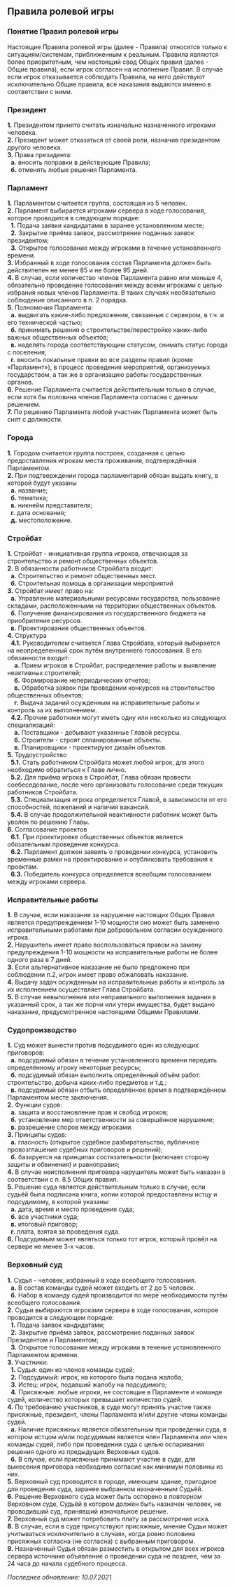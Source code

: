 ## Правила ролевой игры
### Понятие Правил ролевой игры
Настоящие Правила ролевой игры (далее - Правила) относятся только к ситуациям/системам, приближенным к реальным. Правила являются более приоритетным, чем настоящий свод Общих правил (далее - Общие правила), если игрок согласен на исполнение Правил. В случае если игрок отказывается соблюдать Правила, на него действуют исключительно Общие правила, все наказания выдаются именно в соответствии с ними.  
  
### Президент
**1.** Президентом принято считать изначально назначенного игроками человека.  
**2.** Президент может отказаться от своей роли, назначив президентом другого человека.  
**3.** Права президента:  
&nbsp; **а.** вносить поправки в действующие Правила;  
&nbsp; **б.** отменять любые решения Парламента.  
  
### Парламент
**1.** Парламентом считается группа, состоящая из 5 человек.  
**2.** Парламент выбирается игроками сервера в ходе голосования, которое проводится в следующем порядке:  
&nbsp; **1.** Подача заявки кандидатами в заранее установленном месте;  
&nbsp; **2.** Закрытие приёма заявок, рассмотрение поданных заявок президентом;  
&nbsp; **3.** Открытое голосование между игроками в течение установленного времени.  
**3.** Избранный в ходе голосования состав Парламента должен быть действителен не менее 85 и не более 95 дней.  
**4.** В случае, если количество членов Парламента равно или меньше 4, обязательно проведение голосования между всеми игроками с целью избрания новых членов Парламента. В таких случаях необязательно соблюдение описанного в п. 2 порядка.  
**5.** Полномочия Парламента:  
&nbsp; **а.** выдвигать какие-либо предложения, связанные с сервером, в т.ч. и его технической частью;  
&nbsp; **б.** принимать решения о строительстве/перестройке каких-либо важных общественных объектов;  
&nbsp; **в.** наделять города соответствующим статусом, снимать статус города с поселения;  
&nbsp; **г.** вносить локальные правки во все разделы правил (кроме «Парламент»), в процесс проведения мероприятий, организуемых государством, а так же в организацию работы государственных органов.  
**6.** Решение Парламента считается действительным только в случае, если хотя бы половина членов Парламента согласна с данным решением.  
**7.** По решению Парламента любой участник Парламента может быть снят с должности.  
  
### Города
**1.** Городом считается группа построек, созданная с целью предоставления игрокам места проживания, подтверждённая Парламентом.  
**2.** При подтверждении города парламентарий обязан выдать книгу, в которой будут указаны  
&nbsp; **а.** название;  
&nbsp; **б.** тематика;  
&nbsp; **в.** никнейм представителя;  
&nbsp; **г.** дата основания;  
&nbsp; **д.** местоположение.  
  
### Стройбат
**1.** Стройбат - инициативная группа игроков, отвечающая за строительство и ремонт общественных объектов.  
**2.** В обязанности работников Стройбата входит:  
&nbsp; **а.** Строительство и ремонт общественных мест.  
&nbsp; **б.** Строительная помощь в организации мероприятий  
**3.** Стройбат имеет право на:  
&nbsp; **а.** Управление материальными ресурсами государства, пользование складами, расположенными на территории общественных объектов.  
&nbsp; **б.** Получение финансирования из государственного бюджета на приобритение ресурсов.  
&nbsp; **в.** Проектирование общественных объектов.  
**4.** Структура  
&nbsp; **4.1.** Руководителем считается Глава Стройбата, который выбирается на неопределенный срок путём внутреннего голосования. В его обязанности входит:  
&nbsp; &nbsp; **а.** Прием игроков в Стройбат, распределение работы и выявление неактивных строителей;  
&nbsp; &nbsp; **б.** Формирование непериодических отчетов;  
&nbsp; &nbsp; **в.** Обработка заявок при проведении конкурсов на строительство общественных объектов;  
&nbsp; &nbsp; **г.** Выдача заданий осужденным на исправительные работы и контроль за их выполнением.  
&nbsp; **4.2.** Прочие работники могут иметь одну или несколько из следующих специализаций:  
&nbsp; &nbsp; **a.** Поставщики - добывают указанные Главой ресурсы.  
&nbsp; &nbsp; **б.** Строители - строят спланированные объекты.  
&nbsp; &nbsp; **в.** Планировщики - проектируют дизайн объектов.  
**5.** Трудоустройство  
&nbsp; **5.1.** Стать работником Стройбата может любой игрок, для этого необходимо обратиться к Главе лично.  
&nbsp; **5.2.** Для приёма игрока в Стройбат, Глава обязан провести соебеседование, после чего организовать голосование среди текущих работников Стройбата.  
&nbsp; **5.3.** Специализация игрока определяется Главой, в зависимости от его способностей, пожеланий и наличия вакансий.  
&nbsp; **5.4.** В случае продолжительной неактивности работник может быть уволен по решению Главы.  
**6.** Согласование проектов  
&nbsp; **6.1.** При проектировке общественных объектов является обязательным проведение конкурса.  
&nbsp; **6.2.** Парламент должен заявить о проведении конкурса, установить временные рамки на проектирование и опубликовать требования к проектам.  
&nbsp; **6.3.** Победитель конкурса определяется всеобщим голосованием между игроками сервера.  
  
### Исправительные работы
**1.** В случае, если наказание за нарушение настоящих Общих Правил является предупреждением 1-10 мощности оно может быть заменено исправительными работами при добровольном согласии осужденного игрока.  
**2.** Нарушитель имеет право воспользоваться правом на замену предупреждения 1-10 мощности на исправительные работы не более одного раза в 7 дней.  
**3.** Если альтернативное наказание не было предложено при соблюдении п.2, игрок имеет право обжаловать наказание.  
**4.** Выдачу задач осужденным на исправительные работы и контроль за их исполнением осуществляет Глава Стройбата.  
**5.** В случае невыполнения или неправильного выполнения задания в указанный срок, а так же порчи или утери имущества, будет выдано наказание, предусмотренное настоящими Общими Правилами.  
  
### Судопроизводство
**1.** Суд может вынести против подсудимого один из следующих приговоров:  
&nbsp; **а.** подсудимый обязан в течение установленного времени передать определённому игроку некоторые ресурсы;  
&nbsp; **б.** подсудимый обязан выполнить определённый объём работ: строительство, добыча каких-либо предметов и т.д.;  
&nbsp; **в.** подсудимый обязан отбыть определённое время в подтверждённом Парламентом месте заключения.  
**2.** Функции судов:  
&nbsp; **а.** защита и восстановление прав и свобод игроков;  
&nbsp; **б.** установление мер ответственности за совершённое нарушение;  
&nbsp; **в.** разрешение споров между игроками.  
**3.** Принципы судов:  
&nbsp; **а.** гласность (открытое судебное разбирательство, публичное провозглашение судебных приговоров и решений);  
&nbsp; **б.** базируется на принципах состязательности (включает сторону защиты и обвинения) и равноправия;  
**4.** В случае неисполнения приговора нарушитель может быть наказан в соответствии с п. 8.5 Общих правил.  
**5.** Решение суда является действительным только в случае, если судьёй была подписана книга, копии которой предоставлены истцу и подсудимому, в которой указаны:  
&nbsp; **а.** дата, время и место проведения суда;  
&nbsp; **б.** все участники суда;  
&nbsp; **в.** итоговый приговор;  
&nbsp; **г.** плата, взятая за проведения суда.  
**6.** Подсудимым может являться только тот игрок, который провёл на сервере не менее 3-х часов.  
  
### Верховный суд
**1.** Судья - человек, избранный в ходе всеобщего голосования.  
&nbsp; **а.** В состав команды судей может входить от 2 до 5 человек.  
&nbsp; **б.** Набор в команду судей производится по мере необходимости путём всеобщего голосования.  
**2.** Судьи выбираются игроками сервера в ходе голосования, которое проводится в следующем порядке:  
&nbsp; **1.** Подача заявок кандидатами;  
&nbsp; **2.** Закрытие приёма заявок, рассмотрение поданных заявок Президентом и Парламентом;  
&nbsp; **3.** Открытое голосование между игроками в течение установленного Парламентом времени.  
**3.** Участники:  
&nbsp; **1.** Судья: один из членов команды судей;  
&nbsp; **2.** Подсудимый: игрок, на которого была подана жалоба;  
&nbsp; **3.** Истец: игрок, подавший жалобу на подсудимого;  
&nbsp; **4.** Присяжные: любые игроки, не состоящие в Парламенте и команде судей, количество которых превышает количество судей.  
**4.** По требованию участников, в суде могут принять участие также присяжные, президент, члены Парламента и/или другие члены команды судей.  
&nbsp; **а.** Наличие присяжных является обязательным при проведении суда, в котором истцом и/или подсудимым является член Парламента или член команды судей, либо при проведении суда с целью оспаривания решения одного из предыдущих Верховных судов.  
&nbsp; **б.** В случае, если присяжные принимают участие в суде, для вынесения приговора необходимо согласие как минимум половины из них.  
**5.** Верховный суд проводится в городе, имеющем здание, пригодное для проведения суда, заранее выбранном назначенным Судьёй.  
**6.** Решение Верховного суда может быть оспорено в повторном Верховном суде, Судьёй в котором должен быть назначен человек, не проводивший суд, принявший изначальное решение.  
**7.** Верховный суд может потребовать плату за рассмотрение иска.  
**8.** В случае, если в суде присутствуют присяжные, мнение Cудьи может учитываться исключительно в случаях, когда ровно половина присяжных согласна (не согласна) с выбранным приговором.  
**9.** Назначенный Судья обязан разместить в открытом для всех игроков сервера источнике объявление о проведении суда не позднее, чем за 24 часа до начала судебного процесса.  
  
*Последнее обновление: 10.07.2021*